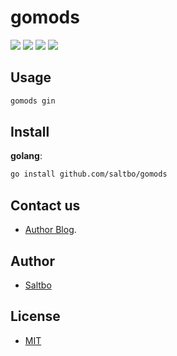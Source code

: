 # gomods

[![](https://github.com/saltbo/gomods/workflows/release/badge.svg)](https://github.com/saltbo/gomods/actions?query=workflow%3Arelease)
[![](https://api.codacy.com/project/badge/Grade/88817db9b3b04c0293c9d001d574a5ef)](https://app.codacy.com/manual/saltbo/gomods?utm_source=github.com&utm_medium=referral&utm_content=saltbo/gomods&utm_campaign=Badge_Grade_Dashboard)
[![](https://img.shields.io/github/v/release/saltbo/gomods.svg)](https://github.com/saltbo/gomods/releases)
[![](https://img.shields.io/github/license/saltbo/gomods.svg)](https://github.com/saltbo/gomods/blob/master/LICENSE)

## Usage

```bash
gomods gin
```

## Install

**golang**:

```bash
go install github.com/saltbo/gomods
```

## Contact us
- [Author Blog](https://saltbo.cn).

## Author
- [Saltbo](https://github.com/saltbo)

## License
- [MIT](https://github.com/saltbo/gomods/blob/master/LICENSE)
